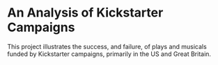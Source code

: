 # An Analysis of Kickstarter Campaigns
This project illustrates the success, and failure, of plays and musicals funded by Kickstarter campaigns, primarily in the US and Great Britain. 
